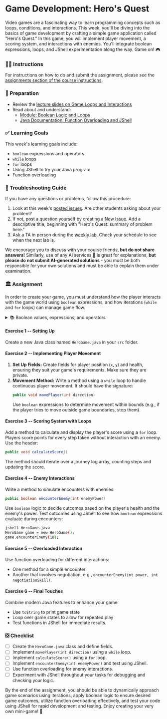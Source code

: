# Game Development: Hero's Quest

Video games are a fascinating way to learn programming concepts such as loops, conditions, and interactions. This week, you'll be diving into the basics of game development by crafting a simple game application called "Hero's Quest." In this game, you will implement player movement, a scoring system, and interactions with enemies. You'll integrate boolean expressions, loops, and JShell experimentation along the way. Game on! 🎮

### 👩‍🏫 Instructions

For instructions on how to do and submit the assignment, please see the [assignments section of the course instructions](https://example.com/course-instructions#assignments).

### 📝 Preparation

- Review the [lecture slides on Game Loops and Interactions](https://docs.google.com/presentation/d/12345/edit#slide=id.p)
- Read about and understand:
  - [Module: Boolean Logic and Loops](https://example.com/course/boolean-logic-loops)
  - [Java Documentation: Function Overloading and JShell](https://docs.oracle.com/javase/tutorial/)

### ✅ Learning Goals

This week's learning goals include:

* `boolean` expressions and operators
* `while` loops
* `for` loops
* Using JShell to try your Java program
* Function overloading

### 🚨 Troubleshooting Guide

If you have any questions or problems, follow this procedure: <br/>

1. Look at this week's [posted issues](https://example.com/help/issues). Are other students asking about your problem?
2. If not, post a question yourself by creating a [New Issue](https://example.com/help/issues/new). Add a descriptive title, beginning with "Hero's Quest: summary of problem here."
3. Ask a TA in person during the [weekly lab](https://example.com/queue). Check your schedule to see when the next lab is.

We encourage you to discuss with your course friends, **but do not share answers!** Similarly, use of any AI services 🤖 is great for explanations, **but please do not submit AI-generated solutions** - you must be both responsible for your own solutions and must be able to explain them under examination.

### 🏛 Assignment

In order to create your game, you must understand how the player interacts with the game world using `boolean` expressions, and how iterations (`while` and `for` loops) can manage game flow.

<details>
<summary> 📚 Boolean values, expressions, and operators </summary>
<! -- requires a blank space -->

A [boolean value](https://en.wikipedia.org/wiki/Boolean_data_type) is a value that is either true or false. In Java, `boolean` is one of the 8 [primitive types](https://docs.oracle.com/javase/tutorial/java/nutsandbolts/datatypes.html), and can have the value `true` or `false`.

Booleans help evaluate game conditions—like whether a player has collided with an enemy. Java uses `&&` for "and", `||` for "or" and `!` for "not".

</details>

#### Exercise 1 -- Setting Up

Create a new Java class named `HeroGame.java` in your `src` folder.

#### Exercise 2 -- Implementing Player Movement

1. **Set Up Fields:** Create fields for player position (`x`, `y`) and health, ensuring they suit your game's requirements. Make sure they are private.
2. **Movement Method:** Write a method using a `while` loop to handle continuous player movement. It should have the signature:
   ```java
   public void movePlayer(int direction)
   ```
   Use `boolean` expressions to determine movement within bounds (e.g., if the player tries to move outside game boundaries, stop them).

#### Exercise 3 -- Scoring System with Loops

Add a method to calculate and display the player's score using a `for` loop. Players score points for every step taken without interaction with an enemy. Use the header:
```java
public void calculateScore()
```
The method should iterate over a journey log array, counting steps and updating the score.

#### Exercise 4 -- Enemy Interactions

Write a method to simulate encounters with enemies:
```java
public boolean encounterEnemy(int enemyPower)
```
Use `boolean` logic to decide outcomes based on the player's health and the enemy's power. Test outcomes using JShell to see how `boolean` expressions evaluate during encounters:

```bash
jshell HeroGame.java
HeroGame game = new HeroGame();
game.encounterEnemy(10);
```

#### Exercise 5 -- Overloaded Interaction

Use function overloading for different interactions:
- One method for a simple encounter
- Another that involves negotiation, e.g., `encounterEnemy(int power, int negotiationSkill)`.

#### Exercise 6 -- Final Touches

Combine modern Java features to enhance your game:
- Use `toString` to print game state
- Loop over game states to allow for repeated play
- Test functions in JShell for immediate results.

### ❎ Checklist

- [ ] Create the `HeroGame.java` class and define fields.
- [ ] Implement `movePlayer(int direction)` using a `while` loop.
- [ ] Implement `calculateScore()` using a `for` loop.
- [ ] Implement `encounterEnemy(int enemyPower)` and test using JShell.
- [ ] Use function overloading for enemy interactions.
- [ ] Experiment with JShell throughout your tasks for debugging and checking your logic.

By the end of the assignment, you should be able to dynamically approach game scenarios using iterations, apply boolean logic to ensure desired game outcomes, utilize function overloading effectively, and test your code using JShell for rapid development and testing. Enjoy creating your very own mini-game! 🌟